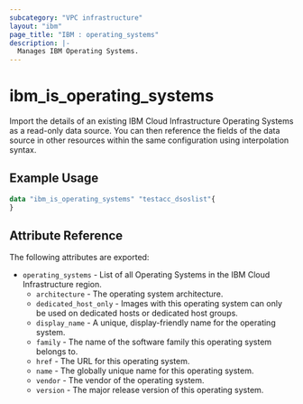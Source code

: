```yaml
---
subcategory: "VPC infrastructure"
layout: "ibm"
page_title: "IBM : operating_systems"
description: |-
  Manages IBM Operating Systems.
---
```


# ibm\_is_operating_systems

Import the details of an existing IBM Cloud Infrastructure Operating Systems as a read-only data source. You can then reference the fields of the data source in other resources within the same configuration using interpolation syntax.



## Example Usage

```terraform
data "ibm_is_operating_systems" "testacc_dsoslist"{
}
```

## Attribute Reference

The following attributes are exported:
* `operating_systems` - List of all Operating Systems in the IBM Cloud Infrastructure region.
  * `architecture` - The operating system architecture.
  * `dedicated_host_only` - Images with this operating system can only be used on dedicated hosts or dedicated host groups.
  * `display_name` - A unique, display-friendly name for the operating system.
  * `family` - The name of the software family this operating system belongs to.
  * `href` - The URL for this operating system.
  * `name` - The globally unique name for this operating system.
  * `vendor` - The vendor of the operating system.
  * `version` - The major release version of this operating system.